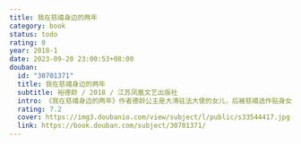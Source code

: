 ```yaml
---
title: 我在慈禧身边的两年
category: book
status: todo
rating: 0
year: 2018-1
date: 2023-09-20 23:00:53+08:00
douban:
  id: "30701371"
  title: 我在慈禧身边的两年
  subtitle: 裕德龄 / 2018 / 江苏凤凰文艺出版社
  intro: 《我在慈禧身边的两年》作者德龄公主是大清驻法大使的女儿，后被慈禧选作贴身女官。德龄公主以一个接受过西方自由平等教育的“普通人”的角度，以大量篇幅描述了慈禧的饮食起居、服饰妆扮、兴趣爱好、性情品格和内心世界，展现了慈禧鲜为人知的另一面。同时，书中还记录了给太后画像、太后过寿、皇帝过生日、祭奠咸丰、过中秋节、过年等一系列事件。其中许多内容和发生过的重大历史事件相互印证，对于研究晚清官廷及社会政治生活，极具历史价值。
  rating: 7.2
  cover: https://img3.doubanio.com/view/subject/l/public/s33544417.jpg
  link: https://book.douban.com/subject/30701371/
---
```




